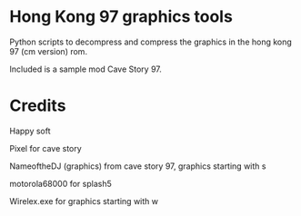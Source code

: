 # Hong Kong 97 graphics tools

Python scripts to decompress and compress the graphics in the hong kong 97 (cm version) rom.

Included is a sample mod Cave Story 97.

# Credits

Happy soft

Pixel for cave story

NameoftheDJ (graphics) from cave story 97, graphics starting with s

motorola68000 for splash5

Wirelex.exe for graphics starting with w